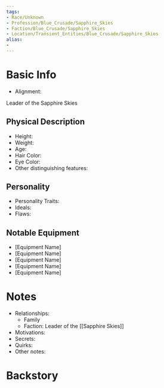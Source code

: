 ```yaml
---
tags:
- Race/Unknown
- Profession/Blue_Crusade/Sapphire_Skies
- Faction/Blue_Crusade/Sapphire_Skies
- Location/Transient_Entities/Blue_Crusade/Sapphire_Skies
alias:
- 
---
```

# Basic Info
- Alignment: 

Leader of the Sapphire Skies

## Physical Description
- Height: 
- Weight: 
- Age: 
- Hair Color: 
- Eye Color: 
- Other distinguishing features: 

## Personality
- Personality Traits: 
- Ideals: 
- Flaws: 

## Notable Equipment
- [Equipment Name]
- [Equipment Name]
- [Equipment Name]
- [Equipment Name]
- [Equipment Name]

# Notes
- Relationships: 
	- Family
	- Faction: Leader of the [[Sapphire Skies]]
- Motivations: 
- Secrets: 
- Quirks: 
- Other notes: 

# Backstory
